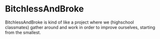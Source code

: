 # BitchlessAndBroke
BitchlessAndBroke is kind of like a project where we (highschool classmates) gather around and work in order to improve ourselves, starting from the smallest.
